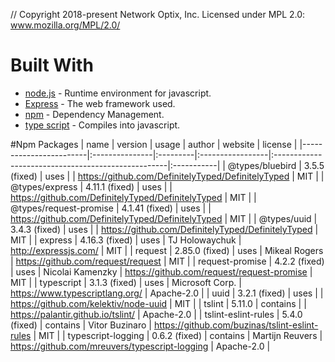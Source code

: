 // Copyright 2018-present Network Optix, Inc. Licensed under MPL 2.0: www.mozilla.org/MPL/2.0/

# Built With
* [node.js](https://nodejs.org/) - Runtime environment for javascript.
* [Express](https://expressjs.com/) - The web framework used.
* [npm](https://www.npmjs.com/) - Dependency Management.
* [type script](https://www.typescriptlang.org/) - Compiles into javascript.

#Npm Packages
| name                   | version        | usage    | author           | website                                            | license    |
|------------------------|:---------------|:---------|:-----------------|:---------------------------------------------------|:-----------|
| @types/bluebird        | 3.5.5 (fixed)  | uses     |                  | https://github.com/DefinitelyTyped/DefinitelyTyped | MIT        |
| @types/express         | 4.11.1 (fixed) | uses     |                  | https://github.com/DefinitelyTyped/DefinitelyTyped | MIT        |
| @types/request-promise | 4.1.41 (fixed) | uses     |                  | https://github.com/DefinitelyTyped/DefinitelyTyped | MIT        |
| @types/uuid            | 3.4.3 (fixed)  | uses     |                  | https://github.com/DefinitelyTyped/DefinitelyTyped | MIT        |
| express                | 4.16.3 (fixed) | uses     | TJ Holowaychuk   | http://expressjs.com/                              | MIT        |
| request                | 2.85.0 (fixed) | uses     | Mikeal Rogers    | https://github.com/request/request                 | MIT        |
| request-promise        | 4.2.2 (fixed)  | uses     | Nicolai Kamenzky | https://github.com/request/request-promise         | MIT        |
| typescript             | 3.1.3 (fixed)  | uses     | Microsoft Corp.  | https://www.typescriptlang.org/                    | Apache-2.0 |
| uuid                   | 3.2.1 (fixed)  | uses     |                  | https://github.com/kelektiv/node-uuid              | MIT        |
| tslint                 | 5.11.0         | contains |                  | https://palantir.github.io/tslint/                 | Apache-2.0 |
| tslint-eslint-rules    | 5.4.0 (fixed)  | contains | Vitor Buzinaro   | https://github.com/buzinas/tslint-eslint-rules     | MIT        |
| typescript-logging     | 0.6.2 (fixed)  | contains | Martijn Reuvers  | https://github.com/mreuvers/typescript-logging     | Apache-2.0 |
